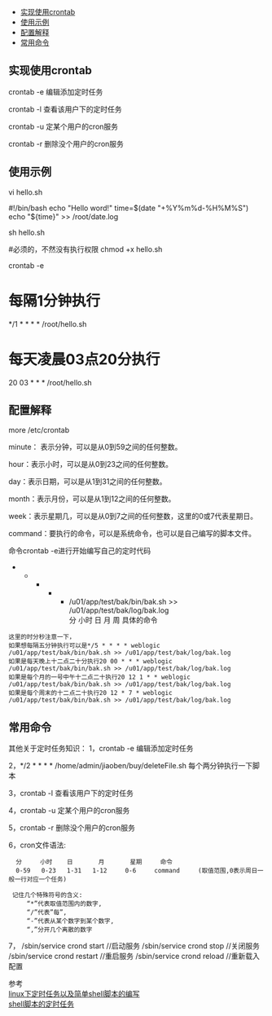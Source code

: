 - [实现使用crontab](#实现使用crontab)
- [使用示例](#使用示例)
- [配置解释](#配置解释)
- [常用命令](#常用命令)




## 实现使用crontab

crontab -e 编辑添加定时任务

crontab  -l 查看该用户下的定时任务

crontab -u 定某个用户的cron服务

crontab -r 删除没个用户的cron服务




## 使用示例
vi hello.sh

#!/bin/bash
echo "Hello word!"
time=$(date "+%Y%m%d-%H%M%S")
echo "${time}" >> /root/date.log

sh hello.sh

#必须的，不然没有执行权限
chmod +x hello.sh

crontab -e
# 每隔1分钟执行
*/1 * * * * /root/hello.sh

# 每天凌晨03点20分执行
20 03 * * * /root/hello.sh



## 配置解释

more /etc/crontab

minute： 表示分钟，可以是从0到59之间的任何整数。

hour：表示小时，可以是从0到23之间的任何整数。

day：表示日期，可以是从1到31之间的任何整数。

month：表示月份，可以是从1到12之间的任何整数。

week：表示星期几，可以是从0到7之间的任何整数，这里的0或7代表星期日。

command：要执行的命令，可以是系统命令，也可以是自己编写的脚本文件。



命令crontab -e进行开始编写自己的定时代码
* * * * * /u01/app/test/bak/bin/bak.sh >> /u01/app/test/bak/log/bak.log  
          分 小时 日 月 周 具体的命令
```
这里的时分秒注意一下，
如果想每隔五分钟执行可以是*/5 * * * * weblogic /u01/app/test/bak/bin/bak.sh >> /u01/app/test/bak/log/bak.log
如果是每天晚上十二点二十分执行20 00 * * * weblogic /u01/app/test/bak/bin/bak.sh >> /u01/app/test/bak/log/bak.log
如果是每个月的一号中午十二点二十执行20 12 1 * * weblogic /u01/app/test/bak/bin/bak.sh >> /u01/app/test/bak/log/bak.log
如果是每个周末的十二点二十执行20 12 * 7 * weblogic /u01/app/test/bak/bin/bak.sh >> /u01/app/test/bak/log/bak.log
```



## 常用命令
其他关于定时任务知识：
1，crontab -e 编辑添加定时任务

2，*/2 * * * * /home/admin/jiaoben/buy/deleteFile.sh 每个两分钟执行一下脚本

3，crontab  -l 查看该用户下的定时任务

4，crontab -u 定某个用户的cron服务

5，crontab -r 删除没个用户的cron服务

6，cron文件语法:

      分     小时    日       月       星期     命令
      0-59   0-23   1-31   1-12     0-6     command     (取值范围,0表示周日一般一行对应一个任务)
     
     记住几个特殊符号的含义:
         “*”代表取值范围内的数字,
         “/”代表”每”,
         “-”代表从某个数字到某个数字,
         “,”分开几个离散的数字

7，
/sbin/service crond start //启动服务
/sbin/service crond stop //关闭服务
/sbin/service crond restart //重启服务
/sbin/service crond reload //重新载入配置




参考  
[linux下定时任务以及简单shell脚本的编写](https://blog.csdn.net/qq_39889272/article/details/81215173)  
[shell脚本的定时任务](https://www.jianshu.com/p/69b70f44b372)  


